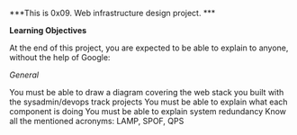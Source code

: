 ***This is 0x09. Web infrastructure design project. ***

**Learning Objectives**

At the end of this project, you are expected to be able to explain to anyone, without the help of Google:

*General*

You must be able to draw a diagram covering the web stack you built with the sysadmin/devops track projects
You must be able to explain what each component is doing
You must be able to explain system redundancy
Know all the mentioned acronyms: LAMP, SPOF, QPS
